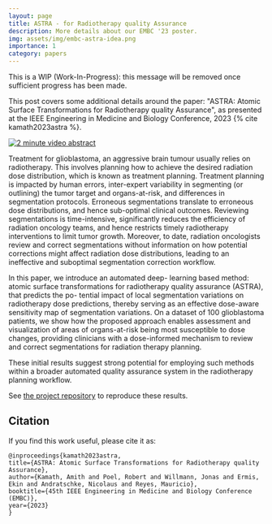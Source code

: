 ```yaml
---
layout: page
title: ASTRA - for Radiotherapy quality Assurance
description: More details about our EMBC '23 poster.
img: assets/img/embc-astra-idea.png
importance: 1
category: papers
---
```


This is a WIP (Work-In-Progress): this message will be removed once sufficient progress has been made. 

This post covers some additional details around the paper: "ASTRA: Atomic Surface Transformations for Radiotherapy quality Assurance", as presented at the IEEE Engineering in Medicine and Biology Conference, 2023 {% cite kamath2023astra %}.

[![2 minute video abstract](https://img.youtube.com/vi/vghlJh8ACOY/0.jpg)](https://www.youtube.com/watch?v=vghlJh8ACOY)

Treatment for glioblastoma, an aggressive brain tumour usually relies on radiotherapy. This involves planning how to achieve the desired radiation dose distribution, which is known as treatment planning. Treatment planning is impacted by human errors, inter-expert variability in segmenting (or outlining) the tumor target and organs-at-risk, and differences in segmentation protocols. Erroneous segmentations translate to erroneous dose distributions, and hence sub-optimal clinical outcomes. Reviewing segmentations is time-intensive, significantly reduces the efficiency of radiation oncology teams, and hence restricts timely radiotherapy interventions to limit tumor growth. Moreover, to date, radiation oncologists review and correct segmentations without information on how potential corrections might affect radiation dose distributions, leading to an ineffective and suboptimal segmentation correction workflow. 

In this paper, we introduce an automated deep- learning based method: atomic surface transformations for radiotherapy quality assurance (ASTRA), that predicts the po- tential impact of local segmentation variations on radiotherapy dose predictions, thereby serving as an effective dose-aware sensitivity map of segmentation variations. On a dataset of 100 glioblastoma patients, we show how the proposed approach enables assessment and visualization of areas of organs-at-risk being most susceptible to dose changes, providing clinicians with a dose-informed mechanism to review and correct segmentations for radiation therapy planning. 

These initial results suggest strong potential for employing such methods within a broader automated quality assurance system in the radiotherapy planning workflow.

See [the project repository](https://github.com/amithjkamath/astra) to reproduce these results.

Citation
------

If you find this work useful, please cite it as:

    @inproceedings{kamath2023astra,
    title={ASTRA: Atomic Surface Transformations for Radiotherapy quality Assurance},
    author={Kamath, Amith and Poel, Robert and Willmann, Jonas and Ermis, Ekin and Andratschke, Nicolaus and Reyes, Mauricio},
    booktitle={45th IEEE Engineering in Medicine and Biology Conference (EMBC)},
    year={2023}
    }